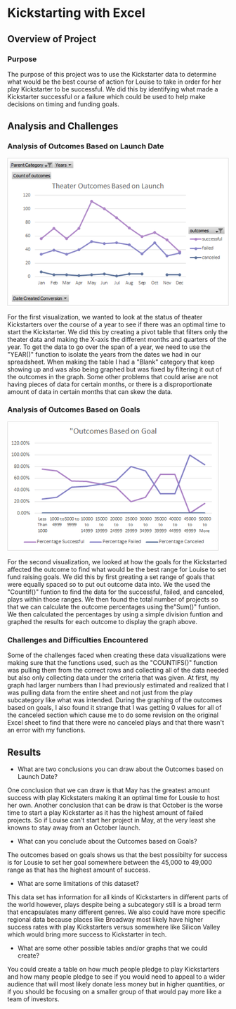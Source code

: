 # Kickstarting with Excel

## Overview of Project

### Purpose
The purpose of this project was to use the Kickstarter data to determine what would be the best course of action for Louise to take in order for her play Kickstarter to be successful. We did this by identifying what made a Kickstarter successful or a failure which could be used to help make decisions on timing and funding goals. 
## Analysis and Challenges

### Analysis of Outcomes Based on Launch Date

![Outcomes_Based_On_Launch_Date](https://github.com/StevenKhan3/Kickstarter_Module_1_Challenge/blob/main/Resources/Theater_Outcomes_vs_Launch.png)

For the first visualization, we wanted to look at the status of theater Kickstarters over the course of a year to see if there was an optimal time to start the Kickstarter. We did this by creating a pivot table that filters only the theater data and making the X-axis the different months and quarters of the year. To get the data to go over the span of a year, we need to use the "YEAR()" function to isolate the years from the dates we had in our spreadsheet. When making the table I had a "Blank" category that keep showing up and was also being graphed but was fixed by filtering it out of the outcomes in the graph. Some other problems that could arise are not having pieces of data for certain months, or there is a disproportionate amount of data in certain months that can skew the data. 

### Analysis of Outcomes Based on Goals

![Outcomes_Based_on_Goals](https://github.com/StevenKhan3/Kickstarter_Module_1_Challenge/blob/main/Resources/Outcomes_vs_Goals.png)

For the second visualization, we looked at how the goals for the Kickstarted affected the outcome to find what would be the best range for Louise to set fund raising goals. We did this by first greating a set range of goals that were equally spaced so to put out outcome data into. We the used the "Countif()" funtion to find the data for the successful, failed, and canceled, plays within those ranges. We then found the total number of projects so that we can calculate the outcome percentages using the"Sum()" funtion. We then calculated the percentages by using a simple division funtion and graphed the results for each outcome to display the graph above. 

### Challenges and Difficulties Encountered
Some of the challenges faced when creating these data visualizations were making sure that the functions used, such as the "COUNTIFS()" function was pulling them from the correct rows and collecting all of the data needed but also only collecting data under the criteria that was given. At first, my graph had larger numbers than I had previously estimated and realized that I was pulling data from the entire sheet and not just from the play subcategory like what was intended. During the graphing of the outcomes based on goals, I also found it strange that I was getting 0 values for all of the canceled section which cause me to do some revision on the original Excel sheet to find that there were no canceled plays and that there wasn't an error with my functions. 
## Results

- What are two conclusions you can draw about the Outcomes based on Launch Date?

One conclusion that we can draw is that May has the greatest amount success with play Kickstaters making it an optimal time for Lousie to host her own. Another conclusion that can be draw is that October is the worse time to start a play Kickstarter as it has the highest amount of failed projects. So if Louise can't start her project in May, at the very least she knowns to stay away from an October launch. 
- What can you conclude about the Outcomes based on Goals?

The outcomes based on goals shows us that the best possibilty for success is for Lousie to set her goal somewhere between the 45,000 to 49,000 range as that has the highest amount of success.  

- What are some limitations of this dataset?

This data set has information for all kinds of Kickstarters in different parts of the world however, plays despite being a subcategory still is a broad term that encapsulates many different genres. We also could have more specific regional data because places like Broadway most likely have higher success rates with play Kickstarters versus somewhere like Silicon Valley which would bring more success to Kickstarter in tech. 

- What are some other possible tables and/or graphs that we could create?

You could create a table on how much people pledge to play Kickstarters and how many people pledge to see if you would need to appeal to a wider audience that will most likely donate less money but in higher quantities, or if you should be focusing on a smaller group of that would pay more like a team of investors.
